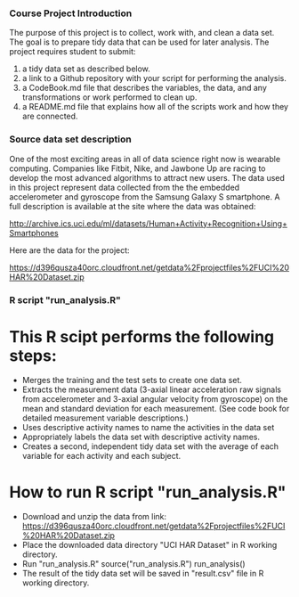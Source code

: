### Course Project Introduction

The purpose of this project is to collect, work with, and clean a data set. The goal is to prepare tidy data that can be used for later analysis. The project requires student to submit:
1) a tidy data set as described below. 
2) a link to a Github repository with your script for performing the analysis. 
3) a CodeBook.md file that describes the variables, the data, and any 
transformations or work performed to clean up. 
4) a README.md file that explains how all of the scripts work and how they are connected.  

### Source data set description
One of the most exciting areas in all of data science right now is wearable
computing. Companies like Fitbit, Nike, and Jawbone Up are racing to develop the 
most advanced algorithms to attract new users. The data used in this project
represent data collected from the the embedded accelerometer and gyroscope
from the Samsung Galaxy S smartphone. A full description is available at the site
where the data was obtained: 

http://archive.ics.uci.edu/ml/datasets/Human+Activity+Recognition+Using+Smartphones 

Here are the data for the project: 

https://d396qusza40orc.cloudfront.net/getdata%2Fprojectfiles%2FUCI%20HAR%20Dataset.zip 

### R script "run_analysis.R" 

# This R scipt performs the following steps: 
* Merges the training and the test sets to create one data set.
* Extracts the measurement data (3-axial linear acceleration raw signals 
  from accelerometer and 3-axial angular velocity from gyroscope) on the mean 
  and standard deviation for each measurement. 
  (See code book for detailed measurement variable descriptions.)
* Uses descriptive activity names to name the activities in the data set
* Appropriately labels the data set with descriptive activity names. 
* Creates a second, independent tidy data set with the average of each variable 
  for each activity and each subject. 

# How to run R script "run_analysis.R"
* Download and unzip the data from link:
https://d396qusza40orc.cloudfront.net/getdata%2Fprojectfiles%2FUCI%20HAR%20Dataset.zip 
* Place the downloaded data directory "UCI HAR Dataset" in R working directory.
* Run "run_analysis.R"
        source("run_analysis.R")
        run_analysis()
* The result of the tidy data set will be saved in "result.csv" file in R working directory.
